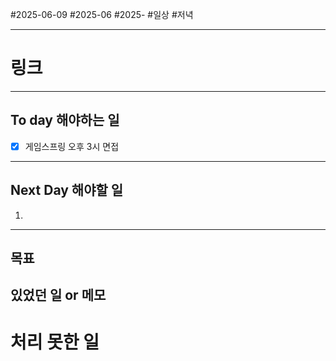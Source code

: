 #2025-06-09 #2025-06 #2025-
#일상 #저녁 

-------
# 링크


---
## To day 해야하는 일
- [x] 게임스프링 오후 3시 면접

---
## Next Day 해야할 일
1. 

---

## 목표


## 있었던 일  or 메모


# 처리 못한 일